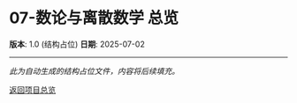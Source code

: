 # 07-数论与离散数学 总览

**版本**: 1.0 (结构占位)
**日期**: 2025-07-02

---

*此为自动生成的结构占位文件，内容将后续填充。*

[返回项目总览](../09-项目总览/00-项目总览.md)